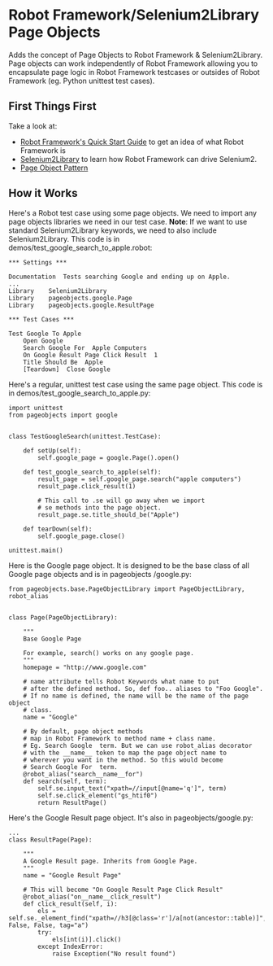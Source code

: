 
Robot Framework/Selenium2Library Page Objects
==================

Adds the concept of Page Objects to Robot Framework & Selenium2Library. Page objects can work independently of Robot
Framework allowing you to encapsulate page logic in Robot Framework testcases or outsides of Robot Framework (eg.
Python unittest test cases).


First Things First
------------------

Take a look at:

- [Robot Framework's Quick Start Guide](http://robotframework.googlecode.com/hg/doc/quickstart/quickstart.html) to get an idea of what Robot Framework is
- [Selenium2Library](http://rtomac.github.io/robotframework-selenium2library/doc/Selenium2Library.html)
to learn how Robot Framework can drive Selenium2.
- [Page Object Pattern](http://martinfowler.com/bliki/PageObject.html)

How it Works
------------

Here's a Robot test case using some page objects. We need to import any page objects libraries we need in our test
case. **Note**: If we want to use standard Selenium2Library keywords, we need to also include Selenium2Library. This
code is in demos/test_google_search_to_apple.robot:

    *** Settings ***

    Documentation  Tests searching Google and ending up on Apple.
    ...
    Library    Selenium2Library
    Library    pageobjects.google.Page
    Library    pageobjects.google.ResultPage

    *** Test Cases ***

    Test Google To Apple
        Open Google
        Search Google For  Apple Computers
        On Google Result Page Click Result  1
        Title Should Be  Apple
        [Teardown]  Close Google

Here's a regular, unittest test case using the same page object. This code is in demos/test_google_search_to_apple.py:

    import unittest
    from pageobjects import google


    class TestGoogleSearch(unittest.TestCase):

        def setUp(self):
            self.google_page = google.Page().open()

        def test_google_search_to_apple(self):
            result_page = self.google_page.search("apple computers")
            result_page.click_result(1)

            # This call to .se will go away when we import
            # se methods into the page object.
            result_page.se.title_should_be("Apple")

        def tearDown(self):
            self.google_page.close()

    unittest.main()


Here is the Google page object. It is designed to be the base class of all Google page objects and is in pageobjects
/google.py:

    from pageobjects.base.PageObjectLibrary import PageObjectLibrary, robot_alias


    class Page(PageObjectLibrary):

        """
        Base Google Page

        For example, search() works on any google page.
        """
        homepage = "http://www.google.com"

        # name attribute tells Robot Keywords what name to put
        # after the defined method. So, def foo.. aliases to "Foo Google".
        # If no name is defined, the name will be the name of the page object
        # class.
        name = "Google"

        # By default, page object methods
        # map in Robot Framework to method name + class name.
        # Eg. Search Google  term. But we can use robot_alias decorator
        # with the __name__ token to map the page object name to
        # wherever you want in the method. So this would become
        # Search Google For  term.
        @robot_alias("search__name__for")
        def search(self, term):
            self.se.input_text("xpath=//input[@name='q']", term)
            self.se.click_element("gs_htif0")
            return ResultPage()

Here's the Google Result page object. It's also in pageobjects/google.py:

    ...
    class ResultPage(Page):

        """
        A Google Result page. Inherits from Google Page.
        """
        name = "Google Result Page"

        # This will become "On Google Result Page Click Result"
        @robot_alias("on__name__click_result")
        def click_result(self, i):
            els = self.se._element_find("xpath=//h3[@class='r']/a[not(ancestor::table)]", False, False, tag="a")
            try:
                els[int(i)].click()
            except IndexError:
                raise Exception("No result found")

